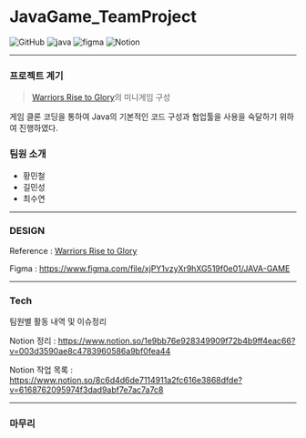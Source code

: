 # JavaGame_TeamProject

![GitHub](https://img.shields.io/github/license/mc1128/JavaGame_TeamProject?style=flat-square) ![java](https://img.shields.io/badge/Java-017397?style=flat-square&logo=Java&logoColor=white) ![figma](https://img.shields.io/badge/Figma-f34e1e?style=flat-square&logo=Figma&logoColor=white) ![Notion](https://img.shields.io/badge/Notion-000000?style=flat-square&logo=Notion&logoColor=white) 

---

### 프로젝트 계기
> [Warriors Rise to Glory](https://www.warriorsrtg.com/)의 미니게임 구성

게임 클론 코딩을 통하여 Java의 기본적인 코드 구성과 협업툴을 사용을 숙달하기 위하여 진행하였다.

### 팀원 소개

- 황민철
- 길민성
- 최수연

---

### DESIGN

Reference : [Warriors Rise to Glory](https://www.warriorsrtg.com/)

Figma : https://www.figma.com/file/xjPY1vzyXr9hXG519f0e01/JAVA-GAME

---

### Tech

팀원별 활동 내역 및 이슈정리

Notion 정리 : https://www.notion.so/1e9bb76e928349909f72b4b9ff4eac66?v=003d3590ae8c4783960586a9bf0fea44

Notion 작업 목록 : https://www.notion.so/8c6d4d6de7114911a2fc616e3868dfde?v=6168762095974f3dad9abf7e7ac7a7c8

---

### 마무리